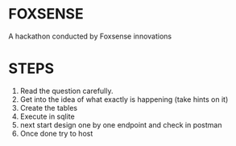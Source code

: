# FOXSENSE
A hackathon conducted by Foxsense innovations

# STEPS
1) Read the question carefully.
2) Get into the idea of what exactly is happening (take hints on it)
3) Create the tables
4) Execute in sqlite
5) next start design one by one endpoint and check in postman
6) Once done try to host